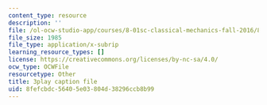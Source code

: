 ```yaml
---
content_type: resource
description: ''
file: /ol-ocw-studio-app/courses/8-01sc-classical-mechanics-fall-2016/8fefcbdc56405e03804d38296ccb8b99_TF93gm1_O8M.vtt
file_size: 1985
file_type: application/x-subrip
learning_resource_types: []
license: https://creativecommons.org/licenses/by-nc-sa/4.0/
ocw_type: OCWFile
resourcetype: Other
title: 3play caption file
uid: 8fefcbdc-5640-5e03-804d-38296ccb8b99
---
```

